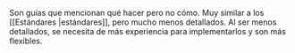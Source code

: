 Son guías que mencionan qué hacer pero no cómo. Muy similar a los [[Estándares |estándares]], pero mucho menos detallados. Al ser menos detallados, se necesita de más experiencia para implementarlos y son más flexibles.
